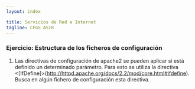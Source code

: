 ```yaml
---
layout: index

title: Servicios de Red e Internet
tagline: CFGS ASIR
---
```

### Ejercicio: Estructura de los ficheros de configuración

1) Las directivas de configuración de apache2 se pueden aplicar si está definido un determinado parámetro. Para esto se utiliza la directiva <[IfDefine]>(http://httpd.apache.org/docs/2.2/mod/core.html#ifdefine). Busca en algún fichero de configuración esta directiva.
